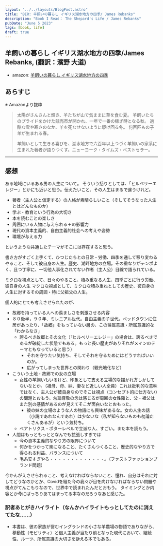 ```yaml
---
layout: "../../layouts/BlogPost.astro"
title: "BIR: 羊飼いの暮らし イギリス湖水地方の四季/ James Rebanks"
description: "Book I Read： The Shepard's Life / James Rebanks"
pubDate: "June 5 2023"
tags: [book, life]
draft: true
---
```


## 羊飼いの暮らし イギリス湖水地方の四季/James Rebanks, (翻訳：濱野 大道)

- amazon: [羊飼いの暮らし イギリス湖水地方の四季](https://www.amazon.co.jp/%E7%BE%8A%E9%A3%BC%E3%81%84%E3%81%AE%E6%9A%AE%E3%82%89%E3%81%97-%E3%82%A4%E3%82%AE%E3%83%AA%E3%82%B9%E6%B9%96%E6%B0%B4%E5%9C%B0%E6%96%B9%E3%81%AE%E5%9B%9B%E5%AD%A3-%E3%82%B8%E3%82%A7%E3%82%A4%E3%83%A0%E3%82%BA-%E3%83%AA%E3%83%BC%E3%83%90%E3%83%B3%E3%82%AF%E3%82%B9/dp/4152096683)

## あらすじ

※ Amazonより抜粋

> 太陽がさんさんと輝き、羊たちが山で気ままに草を食む夏。
> 羊飼いたちのプライドをかけた競売市が開かれ、一年で一番の稼ぎ時となる秋。
> 過酷な雪や寒さのなか、羊を死なせないように駆け回る冬。
> 何百匹もの子羊が生まれる春。
>
> 羊飼いとして生きる喜びを、湖水地方で六百年以上つづく羊飼いの家系に生まれた著者が語りつくす。ニューヨーク・タイムズ・ベストセラー。

---

## 感想

ある地域にいるある男の人生について。
そういう括りとしては、「ヒルベリーエレジー」とかにも近いと思う。伝えたいこと、その人生はまるで違うけれど。

- 著者（主人公と仮定する）の人格が素晴らしいこと（そしてそうなった人生とはどんなものか）
- 学ぶ・教育という行為の大切さ
- 本を読むことの楽しさ
- 周囲にいる人物に与えられる＋の影響力
- 現代の資本主義的、自由主義的社会への考えや姿勢
- 環境が与える力

というような共通したテーマがそこには存在すると思う。

書き方がすごく上手くて、ひつじたちとの日常・労働、四季を通して移り変わるやること、そして彼自身の人生。歴史、湖畔地方の立場。その重なりがテンポよく、且つ丁寧に、一切他人事化されてない作者（主人公）目線で語られている。

ミクロな視点として、日々のやること、積み重なる人生、四季ごとに行う労働、彼自身の人生
マクロな視点として、ミクロな積み重ねとしての歴史、彼自身の人生に対するその周囲・特に父祖父の人生。

個人的にとても考えさせられたのが、

- 故郷を持っている人への羨ましさを刺激させる内容
- ８０後半，９０年、ミレニアル世代。自由主義の子世代。ベッドタウンに住居があったり、「故郷」をもっていない層の、この帰属意識・所属意識的な「わからなさ」
  - 誇るべき故郷とその文化（「ヒルベリーエレジー」の場合は、誇るべきであるが破綻した状態でもある。もっと長い歴史がありそれがメインのテーマともなっていると思う）
    - それを守りたい気持ち、そしてそれを守るためにはどうすればいいのか。
    - 広がってしまった世界との関わり（観光地化など）
- こういう土地・故郷での女の立場
  - 女性の羊飼いもいるけど、印象として支える立場的な描かれ方しかしてないなとか。（祖母、母、妹、妻など近しい人全員）これは批判的な意味ではなく、主人公が彼自身なのでそこは視点（コンセプト的に仕方ない）の問題とおもう。勿論尊敬の念は感じるが周囲の女性陣と、父・祖父はまた別の感情があるのが見えてそこが面白いなとおもった。
    - 彼の妹の立場のような人の物語にも興味があるな。女の人生の話（小説であれなんであれ）は少ないな（私が知らないものも勿論たくさんあるが）という気持ち。
  - ベアトリクス・ポターレベルで立派な人、すごい。また本を読もう。
- 人間はもっともっととなんでも拡張しすぎでは
  - 今の資本主義的なやり方の限界について
  - 何かをつかって楽になること、たくさんつくること、歴史的なやり方で得られる利益、バランスについて
  - 毛糸安すぎやろ・・・・・・・・・・・・・。（ファストファッションブランド問題）

今かんがえさせられること、考えなければならないこと、憧れ、自分はそれに対してどうなのかとか、Covidを経た今の我々が目を向けなければならない問題や視点がてんこもりなので、世界中で読まれたんだとおもう。
タイミングとか内容とか**今**にばっちりあてはまってる本なのだろうなあと感じた。


### 訳者あとがきハイライト（なんかハイライトもっとしてたのに消えてたな……）

- 本書は、彼の家族が営むイングランドの小さな羊農場の物語でありながら、移動性（モビリティ）と個人主義が当たり前となった現代において、継続性、ルーツ、所属意識の大切さを訴える本でもある。